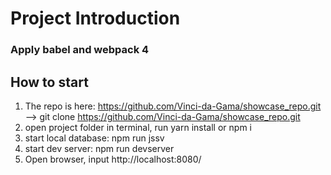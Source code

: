 # Project Introduction
### Apply babel and webpack 4

## How to start
1. The repo is here: https://github.com/Vinci-da-Gama/showcase_repo.git --> git clone https://github.com/Vinci-da-Gama/showcase_repo.git
2. open project folder in terminal, run yarn install or npm i
3. start local database: npm run jssv
4. start dev server: npm run devserver
5. Open browser, input http://localhost:8080/
